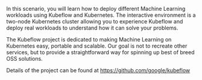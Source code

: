 In this scenario, you will learn how to deploy different Machine Learning workloads using Kubeflow and Kubernetes. The interactive environment is a two-node Kubernetes cluster allowing you to experience Kubeflow and deploy real workloads to understand how it can solve your problems.

The Kubeflow project is dedicated to making Machine Learning on Kubernetes easy, portable and scalable. Our goal is not to recreate other services, but to provide a straightforward way for spinning up best of breed OSS solutions.

Details of the project can be found at https://github.com/google/kubeflow
